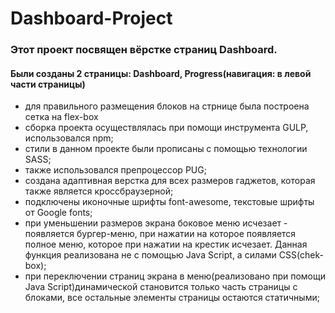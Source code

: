 # Dashboard-Project
### Этот проект посвящен вёрстке страниц Dashboard. 
#### Были созданы 2 страницы: Dashboard, Progress(навигация: в левой части страницы)
- для правильного размещения блоков на стрнице была построена сетка на flex-box
- сборка проекта осуществлялась при помощи инструмента GULP, использовался npm;
- стили в данном проекте были прописаны с помощью теxнологии SASS;
- также использовался препроцессор PUG;
- создана адаптивная верстка для всех размеров гаджетов, которая также является кроссбраузерной;
- подключены иконочные шрифты font-awesome, текстовые шрифты от Google fonts;
- при уменьшении размеров экрана боковое меню исчезает - появляется бургер-меню, при нажатии на которое появляется полное меню, которое при нажатии на крестик исчезает. Данная функция реализована не с помощью Java Script, а силами CSS(chek-box);
- при переключении страниц экрана в меню(реализовано при помощи Java Script)динамической становится только часть страницы с блоками, все остальные элементы страницы остаются статичными;
